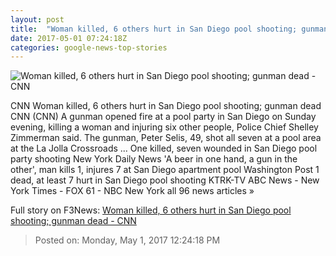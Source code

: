 ```yaml
---
layout: post
title:  "Woman killed, 6 others hurt in San Diego pool shooting; gunman dead - CNN"
date: 2017-05-01 07:24:18Z
categories: google-news-top-stories
---
```


![Woman killed, 6 others hurt in San Diego pool shooting; gunman dead - CNN](http://i2.cdn.cnn.com/cnnnext/dam/assets/170430233135-san-diego-shooting-pool-sot-00000921-super-tease.jpg)

CNN Woman killed, 6 others hurt in San Diego pool shooting; gunman dead CNN (CNN) A gunman opened fire at a pool party in San Diego on Sunday evening, killing a woman and injuring six other people, Police Chief Shelley Zimmerman said. The gunman, Peter Selis, 49, shot all seven at a pool area at the La Jolla Crossroads ... One killed, seven wounded in San Diego pool party shooting New York Daily News 'A beer in one hand, a gun in the other', man kills 1, injures 7 at San Diego apartment pool Washington Post 1 dead, at least 7 hurt in San Diego pool shooting KTRK-TV ABC News - New York Times - FOX 61 - NBC New York all 96 news articles »


Full story on F3News: [Woman killed, 6 others hurt in San Diego pool shooting; gunman dead - CNN](http://www.f3nws.com/n/YmPSkD)

> Posted on: Monday, May 1, 2017 12:24:18 PM
